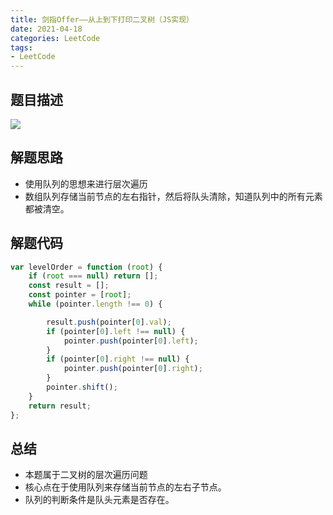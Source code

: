 ```yaml
---
title: 剑指Offer——从上到下打印二叉树（JS实现）
date: 2021-04-18
categories: LeetCode
tags: 
- LeetCode
---
```

## 题目描述
![](https://img-blog.csdnimg.cn/img_convert/c61588b43272861e11906e0a5ce8c202.png)

## 解题思路
* 使用队列的思想来进行层次遍历
* 数组队列存储当前节点的左右指针，然后将队头清除，知道队列中的所有元素都被清空。

## 解题代码
```js
var levelOrder = function (root) {
    if (root === null) return [];
    const result = [];
    const pointer = [root];
    while (pointer.length !== 0) {

        result.push(pointer[0].val);
        if (pointer[0].left !== null) {
            pointer.push(pointer[0].left);
        }
        if (pointer[0].right !== null) {
            pointer.push(pointer[0].right);
        }
        pointer.shift();
    }
    return result;
};
```
## 总结
* 本题属于二叉树的层次遍历问题
* 核心点在于使用队列来存储当前节点的左右子节点。
* 队列的判断条件是队头元素是否存在。
